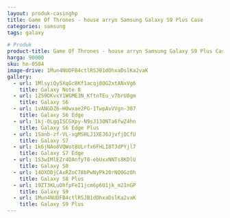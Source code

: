 ```yaml
---
layout: produk-casinghp
title: Game Of Thrones - house arryn Samsung Galaxy S9 Plus Case
categories: samsung
tags: galaxy

# Produk
product-title: Game Of Thrones - house arryn Samsung Galaxy S9 Plus Case
harga: 90000
sku: hn-0504
image-drive: 1Mun4NUDFB4ctlRSJB1dOhxaDslKa2vaK
gallery:
  - url: 1MlsyiQy5XqGc8Kf1acqj8OG2xtANxVg6
    title: Galaxy Note 8
  - url: 1ZS9OKvxY1WGME3N_KftnTEu_v7brU8gm
    title: Galaxy S6
  - url: 1vANGDZ6-H0wxae2PG-1TwpAvVVgn-387
    title: Galaxy S6 Edge
  - url: 1kj-0LggISCGXpy-N9sJ13ONTa6fwZ4hn
    title: Galaxy S6 Edge Plus
  - url: 1Sanb-zf-VL-xgMSHLJ1XEJ6JjvfjDCfU
    title: Galaxy S7
  - url: 1k6jNAo8VQWot8ULrfx6FHLI8TJdPYjl7
    title: Galaxy S7 Edge
  - url: 1S3wIMlEZr4DAnfyT0-ebUxxNNTs8KDlU
    title: Galaxy S8
  - url: 14OXODjCAxRZoC78bPwNyPk20rNQ0Gz0h
    title: Galaxy S8 Plus
  - url: 19ZT3KLuOhfpFeI1jcm6p6U1jk_m21nGP
    title: Galaxy S9
  - url: 1Mun4NUDFB4ctlRSJB1dOhxaDslKa2vaK
    title: Galaxy S9 Plus
---
```

